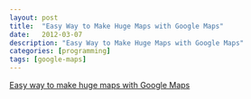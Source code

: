 ```yaml
---
layout: post
title:  "Easy Way to Make Huge Maps with Google Maps"
date:   2012-03-07
description: "Easy Way to Make Huge Maps with Google Maps"
categories: [programming]
tags: [google-maps]
---
```


[Easy way to make huge maps with Google Maps](http://www.metacafe.com/watch/1073912/google_maps_hack_how_to_save_large_maps/)
